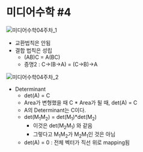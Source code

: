 # 미디어수학 #4

![미디어수학04주차_1](https://user-images.githubusercontent.com/11372675/148761653-fda2dc3a-73c5-43a2-bd0b-ced00353e5f1.png)

- 교환법칙은 안됨
- 결합 법칙은 성립
    - (AB)C = A(BC)
    - 증명2 : C->(B->A) = (C->B)->A

![미디어수학04주차_2](https://user-images.githubusercontent.com/11372675/148761910-2776d988-d2a3-46c4-9000-6082a8409be5.png)



- Determinant
    - det(A) = C
    - Area가 변형했을 때 C * Area가 될 때, det(A) = C
    - A의 Determinant는 C이다.
    - det(M<sub>1</sub>M<sub>2</sub>) = det(M<sub>1</sub>)*det(M<sub>2</sub>)
        - 이것은 det(M<sub>2</sub>M<sub>1</sub>) 와 같음
        - 그렇다고 M<sub>1</sub>M<sub>2</sub>가 M<sub>2</sub>M<sub>1</sub>인 것은 아님
    - det(A) = 0 : 전체 벡터가 직선 위로 mapping됨
